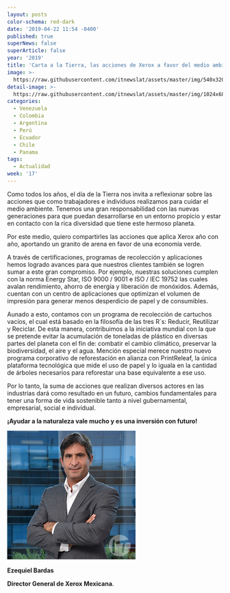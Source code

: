 ```yaml
---
layout: posts
color-schema: red-dark
date: '2019-04-22 11:54 -0400'
published: true
superNews: false
superArticle: false
year: '2019'
title: 'Carta a la Tierra, las acciones de Xerox a favor del medio ambiente'
image: >-
  https://raw.githubusercontent.com/itnewslat/assets/master/img/540x320/carta-p.jpg
detail-image: >-
  https://raw.githubusercontent.com/itnewslat/assets/master/img/1024x680/carta-g.jpg
categories:
  - Venezuela
  - Colombia
  - Argentina
  - Perú
  - Ecuador
  - Chile
  - Panama
tags:
  - Actualidad
week: '17'
---
```


Como todos los años, el día de la Tierra nos invita a reflexionar sobre las acciones que como trabajadores e individuos realizamos para cuidar el medio ambiente. Tenemos una gran responsabilidad con las nuevas generaciones para que puedan desarrollarse en un entorno propicio y estar en contacto con la rica diversidad que tiene este hermoso planeta.

Por este medio, quiero compartirles las acciones que aplica Xerox año con año, aportando un granito de arena en favor de una economía verde. 

A través de certificaciones, programas de recolección y aplicaciones hemos logrado avances para que nuestros clientes también se logren sumar a este gran compromiso. Por ejemplo, nuestras soluciones cumplen con la norma Energy Star, ISO 9000 / 9001 e ISO / IEC 19752 las cuales avalan rendimiento, ahorro de energía y liberación de monóxidos. Además, cuentan con un centro de aplicaciones que optimizan el volumen de impresión para generar menos desperdicio de papel y de consumibles. 

Aunado a esto, contamos con un programa de recolección de cartuchos vacíos, el cual está basado en la filosofía de las tres R´s: Reducir, Reutilizar y Reciclar. De esta manera, contribuimos a la iniciativa mundial con la que se pretende evitar la acumulación de toneladas de plástico en diversas partes del planeta con el fin de: combatir el cambio climático, preservar la biodiversidad, el aire y el agua. Mención especial merece nuestro nuevo programa corporativo de reforestación en alianza con PrintReleaf, la única plataforma tecnológica que mide el uso de papel y lo iguala en la cantidad de árboles necesarios para reforestar una base equivalente a ese uso.

Por lo tanto, la suma de acciones que realizan diversos actores en las industrias dará como resultado en un futuro, cambios fundamentales para tener una forma de vida sostenible tanto a nivel gubernamental, empresarial, social e individual. 

**¡Ayudar a la naturaleza vale mucho y es una inversión con futuro!**

![](https://raw.githubusercontent.com/itnewslat/assets/master/img/300x300/Ezequiel-Bardas.jpg)

**Ezequiel Bardas** 

**Director General de Xerox Mexicana**.
